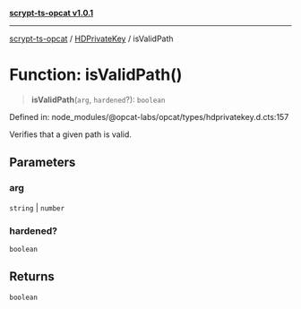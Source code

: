 [**scrypt-ts-opcat v1.0.1**](../../../README.md)

***

[scrypt-ts-opcat](../../../README.md) / [HDPrivateKey](../README.md) / isValidPath

# Function: isValidPath()

> **isValidPath**(`arg`, `hardened`?): `boolean`

Defined in: node\_modules/@opcat-labs/opcat/types/hdprivatekey.d.cts:157

Verifies that a given path is valid.

## Parameters

### arg

`string` | `number`

### hardened?

`boolean`

## Returns

`boolean`
